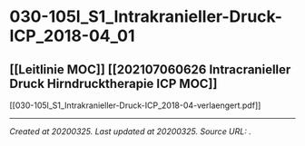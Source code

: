# 030-105l_S1_Intrakranieller-Druck-ICP_2018-04_01
 [[Leitlinie MOC]] [[202107060626 Intracranieller Druck  Hirndrucktherapie ICP MOC]]
---

[[030-105l_S1_Intrakranieller-Druck-ICP_2018-04-verlaengert.pdf]]



---

_Created at 20200325._
_Last updated at 20200325._
_Source URL: [](https://www.awmf.org/uploads/tx_szleitlinien/030-105l_S1_Intrakranieller-Druck-ICP_2018-04_01.pdf)._



